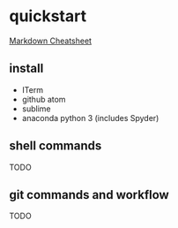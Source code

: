 # quickstart

[Markdown Cheatsheet](https://github.com/adam-p/markdown-here/wiki/Markdown-Cheatsheet)

## install

* ITerm
* github atom
* sublime
* anaconda python 3 (includes Spyder)

## shell commands

TODO

## git commands and workflow

TODO

